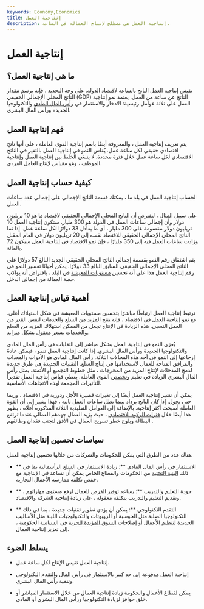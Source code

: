 ```yaml
---
keywords: Economy,Economics
title: إنتاجية العمل
description: إنتاجية العمل هي مصطلح لإنتاج العمالة في الساعة.
---
```


# إنتاجية العمل
## ما هي إنتاجية العمل؟

تقيس إنتاجية العمل الناتج بالساعة لاقتصاد الدولة. على وجه التحديد ، فإنه يرسم مقدار الناتج المحلي الإجمالي الحقيقي (GDP) الناتج عن ساعة من العمل. يعتمد نمو إنتاجية العمل على ثلاثة عوامل رئيسية: الادخار والاستثمار في [رأس المال المادي](/physical-capital) والتكنولوجيا الجديدة ورأس المال البشري.

## فهم إنتاجية العمل

يتم تعريف إنتاجية العمل ، والمعروفة أيضًا باسم إنتاجية القوى العاملة ، على أنها ناتج اقتصادي حقيقي لكل ساعة عمل. يُقاس النمو في إنتاجية العمل بالتغير في الناتج الاقتصادي لكل ساعة عمل خلال فترة محددة. لا ينبغي الخلط بين إنتاجية العمل وإنتاجية الموظف ، وهو مقياس لإنتاج العامل الفردي.

## كيفية حساب إنتاجية العمل

لحساب إنتاجية العمل في بلد ما ، يمكنك قسمة الناتج الإجمالي على إجمالي عدد ساعات العمل.

على سبيل المثال ، لنفترض أن الناتج المحلي الإجمالي الحقيقي لاقتصاد ما هو 10 تريليون دولار وأن إجمالي ساعات العمل في الدولة هو 300 مليار. ستكون إنتاجية العمل 10 تريليون دولار مقسومة على 300 مليار ، أي ما يعادل 33 دولارًا لكل ساعة عمل. إذا نما الناتج المحلي الإجمالي الحقيقي للاقتصاد نفسه إلى 20 تريليون دولار في العام المقبل وزادت ساعات العمل فيه إلى 350 مليارًا ، فإن نمو الاقتصاد في إنتاجية العمل سيكون 72 بالمائة.

يتم اشتقاق رقم النمو بقسمة إجمالي الناتج المحلي الحقيقي الجديد البالغ 57 دولارًا على الناتج المحلي الإجمالي الحقيقي السابق البالغ 33 دولارًا. يمكن أحيانًا تفسير النمو في رقم إنتاجية العمل هذا على أنه تحسين [مستويات المعيشة](/standard-of-living) في البلد ، بافتراض أنه يواكب حصة العمالة من إجمالي الدخل.

## أهمية قياس إنتاجية العمل

ترتبط إنتاجية العمل ارتباطًا مباشرًا بتحسين مستويات المعيشة في شكل استهلاك أعلى. مع نمو إنتاجية العمل في الاقتصاد ، فإنه ينتج المزيد من السلع والخدمات لنفس القدر من العمل النسبي. هذه الزيادة في الإنتاج تجعل من الممكن استهلاك المزيد من السلع والخدمات بسعر معقول بشكل متزايد.

يُعزى النمو في إنتاجية العمل بشكل مباشر إلى التقلبات في رأس المال المادي والتكنولوجيا الجديدة ورأس المال البشري. إذا كانت إنتاجية العمل تنمو ، فيمكن عادةً إرجاعها إلى النمو في أحد هذه المجالات الثلاثة. رأس المال المادي هو الأدوات والمعدات والمرافق المتاحة للعمال لاستخدامها في إنتاج السلع. التقنيات الجديدة هي طرق جديدة لدمج المدخلات لإنتاج المزيد من المخرجات ، مثل خطوط التجميع أو الأتمتة. يمثل رأس المال البشري الزيادة في تعليم [وتخصص](/specialization) القوى العاملة. يعطي قياس إنتاجية العمل تقديراً للتأثيرات المجمعة لهذه الاتجاهات الأساسية.

يمكن أن تشير إنتاجية العمل أيضًا إلى تغيرات قصيرة الأجل ودورية في الاقتصاد ، وربما حتى [تحول](/turnaround). إذا كان الناتج يزداد بينما تظل ساعات العمل ثابتة ، فهذا يشير إلى أن القوة العاملة أصبحت أكثر إنتاجية. بالإضافة إلى العوامل التقليدية الثلاثة المذكورة أعلاه ، يظهر هذا أيضًا خلال [فترات الركود الاقتصادي](/recession) ، حيث يزيد العمال جهدهم العمالي عندما ترتفع البطالة ويلوح خطر تسريح العمال في الأفق لتجنب فقدان وظائفهم .

## سياسات تحسين إنتاجية العمل

هناك عدد من الطرق التي يمكن للحكومات والشركات من خلالها تحسين إنتاجية العمل.

- ** الاستثمار في رأس المال المادي **: زيادة الاستثمار في السلع الرأسمالية بما في ذلك [البنية التحتية](/infrastructure) من الحكومات والقطاع الخاص يمكن أن تساعد في الإنتاجية مع خفض تكلفة ممارسة الأعمال التجارية.

- ** جودة التعليم والتدريب **: يساعد توفير الفرص للعمال لرفع مستوى مهاراتهم ، وتقديم التعليم والتدريب بتكلفة معقولة ، على زيادة إنتاجية الشركة والاقتصاد.

- ** التقدم التكنولوجي **: يمكن أن يؤدي تطوير تقنيات جديدة ، بما في ذلك التكنولوجيا الصلبة مثل الحوسبة أو الروبوتات والتكنولوجيات اللينة مثل الأساليب الجديدة لتنظيم الأعمال أو إصلاحات [السوق المؤيدة للحرية](/freemarket) في السياسة الحكومية ، إلى تعزيز إنتاجية العمال.

## يسلط الضوء

- إنتاجية العمل تقيس الإنتاج لكل ساعة عمل.

- إنتاجية العمل مدفوعة إلى حد كبير بالاستثمار في رأس المال والتقدم التكنولوجي وتنمية رأس المال البشري.

- يمكن لقطاع الأعمال والحكومة زيادة إنتاجية العمال من خلال الاستثمار المباشر أو خلق حوافز لزيادة التكنولوجيا ورأس المال البشري أو المادي.

